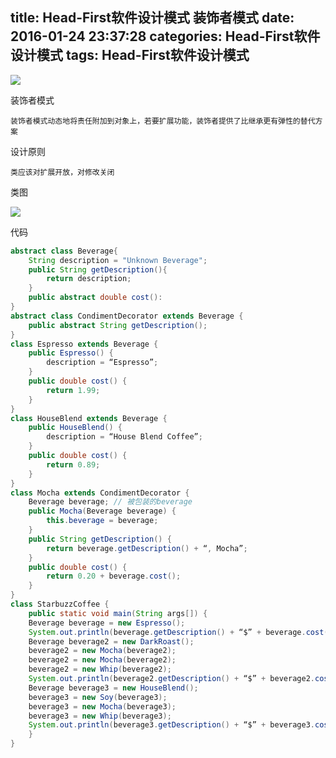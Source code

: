 title: Head-First软件设计模式 装饰者模式
date: 2016-01-24 23:37:28
categories: Head-First软件设计模式
tags: Head-First软件设计模式
---
![](http://desk.fd.zol-img.com.cn/t_s1024x768c5/g5/M00/02/08/ChMkJlbKzJuIJddqAAUeo0nmp9gAALI3wEVkPsABR67500.jpg)
<!--more-->
装饰者模式

	装饰者模式动态地将责任附加到对象上，若要扩展功能，装饰者提供了比继承更有弹性的替代方案

设计原则

	类应该对扩展开放，对修改关闭

类图

![](http://img1.ph.126.net/AckSsrLeNGrPFV9L-VV29w==/6631418509914040216.jpg)

代码

```java
abstract class Beverage{
    String description = "Unknown Beverage";
    public String getDescription(){
        return description;
    }
    public abstract double cost():
}
abstract class CondimentDecorator extends Beverage {
    public abstract String getDescription();
}
class Espresso extends Beverage {
    public Espresso() {
        description = “Espresso”;
    }
    public double cost() {
        return 1.99;
    }
}
class HouseBlend extends Beverage {
    public HouseBlend() {
        description = “House Blend Coffee”;
    }
    public double cost() {
        return 0.89;
    } 
}
class Mocha extends CondimentDecorator {
    Beverage beverage; // 被包装的beverage
    public Mocha(Beverage beverage) {
        this.beverage = beverage;
    }
    public String getDescription() {
        return beverage.getDescription() + “, Mocha”;
    }
    public double cost() {
        return 0.20 + beverage.cost();
    }
}
class StarbuzzCoffee {
    public static void main(String args[]) {
    Beverage beverage = new Espresso();
    System.out.println(beverage.getDescription() + “$” + beverage.cost());
    Beverage beverage2 = new DarkRoast();
    beverage2 = new Mocha(beverage2);
    beverage2 = new Mocha(beverage2);
    beverage2 = new Whip(beverage2);
    System.out.println(beverage2.getDescription() + “$” + beverage2.cost());
    Beverage beverage3 = new HouseBlend();
    beverage3 = new Soy(beverage3);
    beverage3 = new Mocha(beverage3);
    beverage3 = new Whip(beverage3);
    System.out.println(beverage3.getDescription() + “$” + beverage3.cost());
    }
}

```
